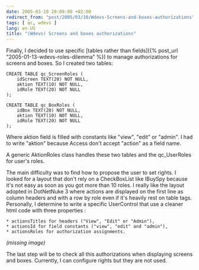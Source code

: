 ```yaml
---
date: 2005-03-10 20:09:00 +02:00
redirect_from: "post/2005/03/10/Wdevs-Screens-and-boxes-authorizations"
tags: [ qc, wdevs ]
lang: en-US
title: "(Wdevs) Screens and boxes authorizations"
---
```


Finally, I decided to use specific [tables rather
than fields]({% post_url "2005-01-13-wdevs-roles-dilemma" %}) to manage authorizations for screens and boxes. So I created
two tables:

```
CREATE TABLE qc_ScreenRoles (
    idScreen TEXT(20) NOT NULL,
    aktion TEXT(10) NOT NULL,
    idRole TEXT(20) NOT NULL
);

CREATE TABLE qc_BoxRoles (
    idBox TEXT(20) NOT NULL,
    aktion TEXT(10) NOT NULL,
    idRole TEXT(20) NOT NULL
);
```

Where aktion field is filled with constants like "view", "edit" or "admin".
I had to write "aktion" because Access don't accept "action" as a field
name.

A generic AktionRoles class handles these two tables and the qc_UserRoles
for user's roles.

The main difficulty was to find how to propose the user to set rights. I
looked for a layout that don't rely on a CheckBoxList like IBuySpy because it's
not easy as soon as you got more than 10 roles. I really like the layout
adopted in DotNetNuke 3 where actions are displayed on the first line as column
headers and with a row by role even if it's heavily rest on table tags.
Personally, I determine to write a specific UserControl that use a cleaner html
code with three properties :

```
* actionsTitles for headers ("View", "Edit" or "Admin"),
* actionsId for field constants ("view", "edit" and "admin"),
* actionsRoles for authorization assignments.
```

*(missing image)*

The last step will be to check all this authorizations when displaying
screens and boxes. Currently, I can configure rights but they are not used.
